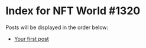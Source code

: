 # Index for NFT World #1320
Posts will be displayed in the order below:

- [Your first post](./001-first.md)

